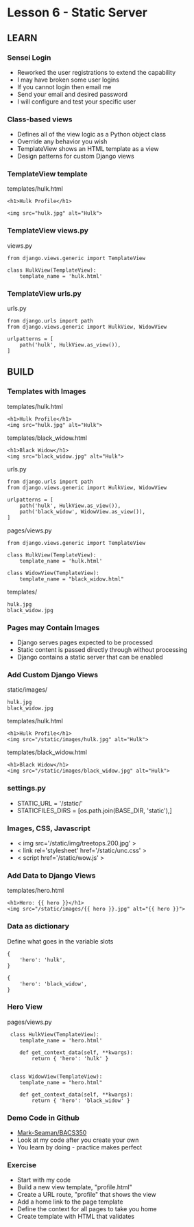 # Lesson 6 - Static Server

## LEARN

### Sensei Login
* Reworked the user registrations to extend the capability
* I may have broken some user logins
* If you cannot login then email me
* Send your email and desired password
* I will configure and test your specific user


### Class-based views
* Defines all of the view logic as a Python object class
* Override any behavior you wish
* TemplateView shows an HTML template as a view
* Design patterns for custom Django views


### TemplateView template

templates/hulk.html

    <h1>Hulk Profile</h1>
  
    <img src="hulk.jpg" alt="Hulk">

### TemplateView views.py

views.py

    from django.views.generic import TemplateView
    
    class HulkView(TemplateView):
        template_name = 'hulk.html'

        
### TemplateView urls.py

urls.py

    from django.urls import path
    from django.views.generic import HulkView, WidowView
    
    urlpatterns = [
        path('hulk', HulkView.as_view()),
    ]



## BUILD

### Templates with Images

templates/hulk.html

    <h1>Hulk Profile</h1>
    <img src="hulk.jpg" alt="Hulk">
  

templates/black_widow.html

    <h1>Black Widow</h1>
    <img src="black_widow.jpg" alt="Hulk">

urls.py

    from django.urls import path
    from django.views.generic import HulkView, WidowView
    
    urlpatterns = [
        path('hulk', HulkView.as_view()),
        path('black_widow', WidowView.as_view()),
    ]

pages/views.py

    from django.views.generic import TemplateView
    
    class HulkView(TemplateView):
        template_name = 'hulk.html'

    class WidowView(TemplateView):
        template_name = "black_widow.html"
        
templates/

    hulk.jpg
    black_widow.jpg
    
 
### Pages may Contain Images
* Django serves pages expected to be processed
* Static content is passed directly through without processing
* Django contains a static server that can be enabled

   
### Add Custom Django Views

static/images/

    hulk.jpg
    black_widow.jpg

templates/hulk.html

    <h1>Hulk Profile</h1>
    <img src="/static/images/hulk.jpg" alt="Hulk">
  

templates/black_widow.html

    <h1>Black Widow</h1>
    <img src="/static/images/black_widow.jpg" alt="Hulk">
    

### settings.py
* STATIC_URL = '/static/'
* STATICFILES_DIRS = [os.path.join(BASE_DIR, 'static'),]


### Images, CSS, Javascript
* < img src='/static/img/treetops.200.jpg' >
* < link rel='stylesheet' href='/static/unc.css' >
* < script href='/static/wow.js' >
      
  
### Add Data to Django Views
    
templates/hero.html

    <h1>Hero: {{ hero }}</h1>
    <img src="/static/images/{{ hero }}.jpg" alt="{{ hero }}">


### Data as dictionary

Define what goes in the variable slots

    {
        'hero': 'hulk', 
    }
    
    {
        'hero': 'black_widow', 
    }


### Hero View
    
pages/views.py
    
     class HulkView(TemplateView):
        template_name = 'hero.html'
        
        def get_context_data(self, **kwargs):
            return { 'hero': 'hulk' }
               
     
     class WidowView(TemplateView):
        template_name = "hero.html"
        
        def get_context_data(self, **kwargs):
            return { 'hero': 'black_widow' }


            
     
### Demo Code in Github
* [Mark-Seaman/BACS350](https://github.com/Mark-Seaman/BACS350/tree/main/week2/Superhero)
* Look at my code after you create your own
* You learn by doing - practice makes perfect


### Exercise
* Start with my code
* Build a new view template, "profile.html"
* Create a URL route, "profile" that shows the view
* Add a home link to the page template
* Define the context for all pages to take you home
* Create template with HTML that validates 

